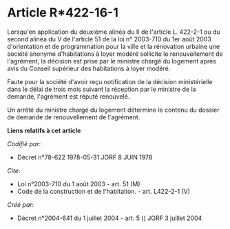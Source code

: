 # Article R*422-16-1

Lorsqu'en application du deuxième alinéa du II de l'article L. 422-2-1 ou du second alinéa du V de l'article 51 de la loi n°
2003-710 du 1er août 2003 d'orientation et de programmation pour la ville et la rénovation urbaine une société anonyme
d'habitations à loyer modéré sollicite le renouvellement de l'agrément, la décision est prise par le ministre chargé du
logement après avis du Conseil supérieur des habitations à loyer modéré. 

Faute pour la société d'avoir reçu notification de la décision ministérielle dans le délai de trois mois suivant la réception
par le ministre de la demande, l'agrément est réputé renouvelé. 

Un arrêté du ministre chargé du logement détermine le contenu du dossier de demande de renouvellement de l'agrément.

**Liens relatifs à cet article**

_Codifié par_:

  - Décret n°78-622 1978-05-31 JORF 8 JUIN 1978

_Cite_:

  - Loi n°2003-710 du 1 août 2003 - art. 51 (M)
  - Code de la construction et de l'habitation. - art. L422-2-1 (V)

_Créé par_:

  - Décret n°2004-641 du 1 juillet 2004 - art. 5 () JORF 3 juillet 2004
